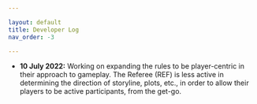 ```yaml
---

layout: default
title: Developer Log
nav_order: -3

---
```


- **10 July 2022:** Working on expanding the rules to be player-centric in their approach to gameplay. The Referee (REF) is less active in determining the direction of storyline, plots, etc., in order to allow their players to be active participants, from the get-go. 
